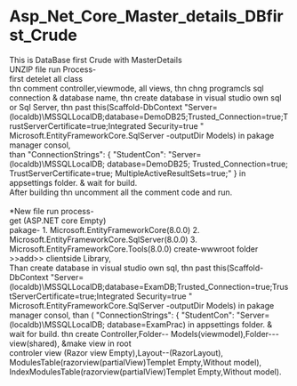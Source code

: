# Asp_Net_Core_Master_details_DBfirst_Crude
This is DataBase first Crude with MasterDetails 
</br>
UNZIP file run Process-
</br>
first detelet all class
</br>
thn comment controller,viewmode, all views, thn chng programcls sql connection & database name, thn create database in visual studio own sql or Sql Server, thn past this(Scaffold-DbContext "Server=(localdb)\MSSQLLocalDB;database=DemoDB25;Trusted_Connection=true;TrustServerCertificate=true;Integrated Security=true " Microsoft.EntityFrameworkCore.SqlServer -outputDir Models) in pakage manager consol, 
</br>
than  "ConnectionStrings": { "StudentCon": "Server=(localdb)\\MSSQLLocalDB; database=DemoDB25; Trusted_Connection=true; TrustServerCertificate=true; MultipleActiveResultSets=true;" } in appsettings folder. 
& wait for build.
</br>
After building thn uncomment all the comment code  and run.
</br>
</br>
*New file run process- 
</br>
get (ASP.NET core Empty)
</br>
pakage- 1. Microsoft.EntityFrameworkCore(8.0.0)
	2. Microsoft.EntityFrameworkCore.SqlServer(8.0.0)
	3. Microsoft.EntityFrameworkCore.Tools(8.0.0)
create-wwwroot folder >>add>> clientside Library, 
</br>
Than create database in visual studio own sql, thn past this(Scaffold-DbContext "Server=(localdb)\MSSQLLocalDB;database=ExamDB;Trusted_Connection=true;TrustServerCertificate=true;Integrated Security=true " Microsoft.EntityFrameworkCore.SqlServer -outputDir Models) in pakage manager consol, 
than ( "ConnectionStrings": { "StudentCon": "Server=(localdb)\\MSSQLLocalDB; database=ExamPrac) in appsettings folder. 
& wait for build.
thn create Controller,Folder-- Models(viewmodel),Folder--- view(shared), &make view in root
</br>
controler view (Razor view Empty),Layout--(RazorLayout), ModulesTable(razorview(partialView)Templet Empty,Without model), IndexModulesTable(razorview(partialView)Templet Empty,Without model).
